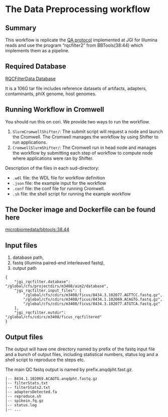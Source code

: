 # The Data Preprocessing workflow

## Summary

This workflow is replicate the [QA protocol](https://jgi.doe.gov/data-and-tools/bbtools/bb-tools-user-guide/data-preprocessing/) implemented at JGI for Illumina reads and use the program “rqcfilter2” from BBTools(38:44) which implements them as a pipeline. 

## Required Database

[RQCFilterData Database](http://portal.nersc.gov/dna/microbial/assembly/bushnell/RQCFilterData.tar)

It is a 106G tar file includes reference datasets of artifacts, adapters, contaminants, phiX genome, host genomes.  

## Running Workflow in Cromwell
You should run this on cori. We provide two ways to run the workflow.  
1. `SlurmCromwellShifter/`: The submit script will request a node and launch the Cromwell.  The Cromwell manages the workflow by using Shifter to run applications. 
2. `CromwellSlurmShifter/`: The Cromwell run in head node and manages the workflow by submitting each step of workflow to compute node where applications were ran by Shifter.

Description of the files in each sud-directory:
 - `.wdl` file: the WDL file for workflow definition
 - `.json` file: the example input for the workflow
 - `.conf` file: the conf file for running Cromwell.
 - `.sh` file: the shell script for running the example workflow

## The Docker image and Dockerfile can be found here

[microbiomedata/bbtools:38.44](https://hub.docker.com/r/microbiomedata/bbtools)

## Input files

1. database path, 
2. fastq (illumina paired-end interleaved fastq), 
3. output path

```
{
    "jgi_rqcfilter.database": "/global/cfs/projectdirs/m3408/aim2/database", 
    "jgi_rqcfilter.input_files": [
        "/global/cfs/cdirs/m3408/ficus/8434.3.102077.AGTTCC.fastq.gz", 
        "/global/cfs/cdirs/m3408/ficus/8434.1.102069.ACAGTG.fastq.gz", 
        "/global/cfs/cdirs/m3408/ficus/8434.3.102077.ATGTCA.fastq.gz"
    ], 
    "jgi_rqcfilter.outdir": "/global/cfs/cdirs/m3408/ficus_rqcfiltered"
}
```

## Output files

The output will have one directory named by prefix of the fastq input file and a bunch of output files, including statistical numbers, status log and a shell script to reproduce the steps etc. 

The main QC fastq output is named by prefix.anqdpht.fast.gz. 

```
|-- 8434.1.102069.ACAGTG.anqdpht.fastq.gz
|-- filterStats.txt
|-- filterStats2.txt
|-- adaptersDetected.fa
|-- reproduce.sh
|-- spikein.fq.gz
|-- status.log
|-- ...
```
